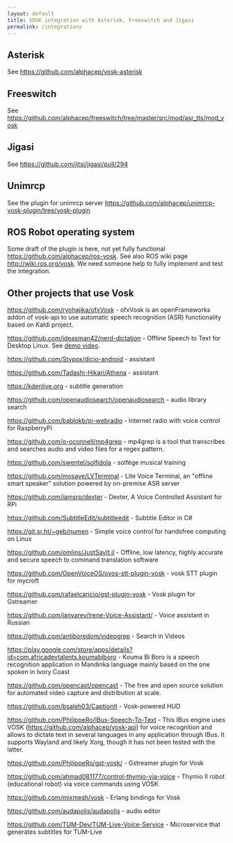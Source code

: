 ```yaml
---
layout: default
title: VOSK integration with Asterisk, Freeswitch and Jigasi
permalink: /integrations
---
```


## Asterisk

See <https://github.com/alphacep/vosk-asterisk>

## Freeswitch

See <https://github.com/alphacep/freeswitch/tree/master/src/mod/asr_tts/mod_vosk>

## Jigasi

See <https://github.com/jitsi/jigasi/pull/294>

## Unimrcp

See the plugin for unimrcp server <https://github.com/alphacep/unimrcp-vosk-plugin/tree/vosk-plugin>

## ROS Robot operating system

Some draft of the plugin is here, not yet fully functional
<https://github.com/alphacep/ros-vosk>. See also ROS wiki page
<http://wiki.ros.org/vosk>. We need someone help to fully implement and
test the integration.

## Other projects that use Vosk

<https://github.com/ryohajika/ofxVosk> - ofxVosk is an openFrameworks addon of vosk-api to use automatic speech recognition (ASR) functionality based on Kaldi project.

<https://github.com/ideasman42/nerd-dictation> - Offline Speech to Text for Desktop Linux. See [demo video](https://www.youtube.com/watch?v=T7sR-4DFhpQ).

<https://github.com/Stypox/dicio-android> - assistant

<https://github.com/Tadashi-Hikari/Athena> - assistant

<https://kdenlive.org> - subtitle generation

<https://github.com/openaudiosearch/openaudiosearch> - audio library search

<https://github.com/bablokb/pi-webradio> - Internet radio with voice control for RaspberryPi

<https://github.com/o-oconnell/mp4grep> - mp4grep is a tool that transcribes and searches audio and video files for a regex pattern. 

<https://github.com/swentel/solfidola> - solfège musical training

<https://github.com/mosave/LVTerminal> - Lite Voice Terminal, an "offline smart speaker" solution powered by on-premise ASR server

<https://github.com/iamsrp/dexter> - Dexter, A Voice Controlled Assistant for RPi

<https://github.com/SubtitleEdit/subtitleedit> - Subtitle Editor in C#

<https://git.sr.ht/~geb/numen> - Simple voice control for handsfree computing on Linux

<https://github.com/omlins/JustSayIt.jl> - Offline, low latency, highly accurate and secure speech to command translation software

<https://github.com/OpenVoiceOS/ovos-stt-plugin-vosk> - vosk STT plugin for mycroft

<https://github.com/rafaelcaricio/gst-plugin-vosk> - Vosk plugin for Gstreamer

<https://github.com/janvarev/Irene-Voice-Assistant/> - Voice assistant in Russian

<https://github.com/antiboredom/videogrep> - Search in Videos

<https://play.google.com/store/apps/details?id=com.africadevtalents.koumabiboro> - Kouma Bi Boro is a speech recognition application in Mandinka language mainly based on the one spoken in Ivory Coast

<https://github.com/opencast/opencast> - The free and open source solution for automated video capture and distribution at scale.

<https://github.com/bsaleh03/CaptionIt> - Vosk-powered HUD

<https://github.com/PhilippeRo/IBus-Speech-To-Text> - This IBus engine uses VOSK (https://github.com/alphacep/vosk-api) for voice recognition and allows to dictate text in several languages in any application through IBus. It supports Wayland and likely Xorg, though it has not been tested with the latter.

<https://github.com/PhilippeRo/gst-vosk/> - Gstreamer plugin for Vosk

<https://github.com/ahmad081177/control-thymio-via-voice> - Thymio II robot (educational robot) via voice commands using VOSK

<https://github.com/mixmesh/vosk> - Erlang bindings for Vosk

<https://github.com/audapolis/audapolis> - audio editor

<https://github.com/TUM-Dev/TUM-Live-Voice-Service> - Microservice that generates subtitles for TUM-Live
